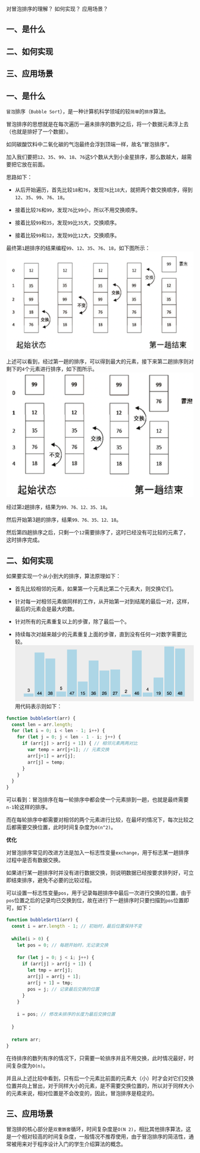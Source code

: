 对冒泡排序的理解？
如何实现？
应用场景？

## 一、是什么
## 二、如何实现
## 三、应用场景

## 一、是什么

`冒泡`排序（`Bubble Sort`），是一种计算机科学领域的较`简单`的`排序`算法。

冒泡排序的思想就是在每次遍历一遍未排序的数列之后，将一个数据元素浮上去（也就是排好了一个数据）。

如同碳酸饮料中二氧化碳的气泡最终会浮到顶端一样，故名“冒泡排序”。

加入我们要把`12`、`35`、`99`、`18`、`76`这`5`个数从大到小金星排序，那么数越大，越需要把它放在前面。

思路如下：

- 从后开始遍历，首先比较`18`和`76`，发现`76`比`18`大，就把两个数交换顺序，得到`12`、`35`、`99`、`76`、`18`。

- 接着比较`76`和`99`，发现`76`比`99`小，所以不用交换顺序。

- 接着比较`99`和`35`，发现`99`比`35`大，交换顺序。

- 接着比较`99`和`12`，发现`99`比`12`大，交换顺序。

最终第`1`趟排序的结果编程`99`、`12`、`35`、`76`、`18`，如下图所示：
![从大到小第一趟 的 冒泡顺序](../images/算法与数据结构/对冒泡排序的理解和如何实现和应用场景/1.png)

上述可以看到，经过第一趟的排序，可以得到最大的元素，接下来第二趟排序则对剩下的`4`个元素进行排序，如下图所示。
![从大到小第二趟 的 冒泡顺序](../images/算法与数据结构/对冒泡排序的理解和如何实现和应用场景/2.png)

经过第`2`趟排序，结果为`99、76、12、35、18`。

然后开始第3趟的排序，结果`99、76、35、12、18`。

然后第四趟排序之后，只剩一个`12`需要排序了，这时已经没有可比较的元素了，这时排序完成。

## 二、如何实现

如果要实现一个从小到大的排序，算法原理如下：

- 首先比较相邻的元素，如果第一个元素比第二个元素大，则交换它们。

- 针对每一对相邻元素做同样的工作，从开始第一对到结尾的最后一对，这样，最后的元素会是最大的数。

- 针对所有的元素重复以上的步骤，除了最后一个。

- 持续每次对越来越少的元素重复上面的步骤，直到没有任何一对数字需要比较。
![从小到大第一趟 的 冒泡顺序](../images/算法与数据结构/对冒泡排序的理解和如何实现和应用场景/3.gif)
用代码表示则如下：
```js
function bubbleSort(arr) {
  const len = arr.length;
  for (let i = 0; i < len - 1; i++) {
    for (let j = 0; j < len - 1 - i; j++) {
      if (arr[j] > arr[j + 1]) { // 相邻元素两两对比
        var temp = arr[j+1]; // 元素交换
        arr[j+1] = arr[j];
        arr[j] = temp;
      }
    }
  }
}
```
可以看到：冒泡排序在每一轮排序中都会使一个元素排到一趟，也就是最终需要`n-1`轮这样的排序。

而在每轮排序中都需要对相邻的两个元素进行比较，在最坏的情况下，每次比较之后都需要交换位置，此时时间复杂度为`O(n^2)`。

**优化**

对冒泡排序常见的改进方法是加入一标志性变量`exchange`，用于标志某一趟排序过程中是否有数据交换。

如果进行某一趟排序时并没有进行数据交换，则说明数据已经按要求排列好，可立即结束排序，避免不必要的比较过程。

可以设置一标志性变量`pos`，用于记录每趟排序中最后一次进行交换的位置，由于`pos`位置之后的记录均已交换到位，故在进行下一趟排序时只要扫描到`pos`位置即可，如下：
```js
function bubbleSort1(arr) {
  const i = arr.length - 1; // 初始时，最后位置保持不变

  while(i > 0) {
    let pos = 0; // 每趟开始时，无记录交换

    for (let j = 0; j < i; j++) {
      if (arr[j] > arr[j + 1]) {
        let tmp = arr[j];
        arr[j] = arr[j + 1];
        arr[j + 1] = tmp;
        pos = j; // 记录最后交换的位置
      }
    }

    i = pos; // 修改未排序的长度为最后交换位置

  }

  return arr;
}
```

在待排序的数列有序的情况下，只需要一轮排序并且不用交换，此时情况最好，时间复杂度为`O(n)`。

并且从上述比较中看到，只有后一个元素比前面的元素大（小）时才会对它们交换位置并向上冒出，对于同样大小的元素，是不需要交换位置的，所以对于同样大小的元素来说，相对位置是不会改变的，因此，冒泡排序是稳定的。

## 三、应用场景

冒泡排的核心部分是`双重嵌套`循环，时间复杂度是`O(N 2)`，相比其他排序算法，这是一个相对较高的时间复杂度，一般情况不推荐使用，由于冒泡排序的简洁性，通常被用来对于程序设计入门的学生介绍算法的概念。